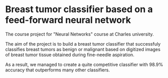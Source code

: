 # Breast tumor classifier based on a feed-forward neural network

The course project for "Neural Networks" course at Charles university.

The aim of the project is to build a breast tumor classifier that successfuly classifies breast tumors as benign
or malignant based on digitized images of breast tumor tissue obtained during fine-needle aspiration.

As a result, we managed to create a quite competitive classifier with 98.9% accuracy that outperforms many other classifiers.
